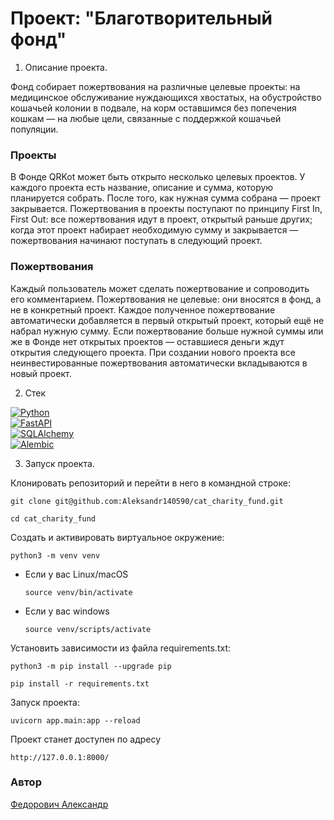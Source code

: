 <h1>Проект: "Благотворительный фонд"</h1>

1. Описание проекта.

Фонд собирает пожертвования на различные целевые проекты: на медицинское обслуживание 
нуждающихся хвостатых, на обустройство кошачьей колонии в подвале, на корм оставшимся 
без попечения кошкам — на любые цели, связанные с поддержкой кошачьей популяции.
<br>

<h3>Проекты</h3>

В Фонде QRKot может быть открыто несколько целевых проектов. У каждого проекта есть название, 
описание и сумма, которую планируется собрать. После того, как нужная сумма собрана — 
проект закрывается.
Пожертвования в проекты поступают по принципу First In, First Out: все пожертвования идут в 
проект, открытый раньше других; когда этот проект набирает необходимую сумму и закрывается — 
пожертвования начинают поступать в следующий проект.

<h3>Пожертвования</h3>

Каждый пользователь может сделать пожертвование и сопроводить его комментарием. Пожертвования 
не целевые: они вносятся в фонд, а не в конкретный проект. Каждое полученное пожертвование 
автоматически добавляется в первый открытый проект, который ещё не набрал нужную сумму. Если 
пожертвование больше нужной суммы или же в Фонде нет открытых проектов — оставшиеся деньги ждут 
открытия следующего проекта. При создании нового проекта все неинвестированные пожертвования 
автоматически вкладываются в новый проект.

2. Стек

[![Python](https://img.shields.io/badge/python-3.10-blue?logo=python)](https://www.python.org/)<br>
[![FastAPI](https://img.shields.io/badge/FastAPI-005571?style=for-the-badge&logo=fastapi)](https://fastapi.tiangolo.com/)<br>
[![SQLAlchemy](https://img.shields.io/badge/-SQLAlchemy-464646?logo=sqlalchemy)](https://www.sqlalchemy.org/)<br>
[![Alembic](https://img.shields.io/badge/-Alembic-464646?style=flat&logo=Alembic&logoColor=ffffff&color=043A6B)](https://alembic.sqlalchemy.org/en/latest/)

3. Запуск проекта.

Клонировать репозиторий и перейти в него в командной строке:

```
git clone git@github.com:Aleksandr140590/cat_charity_fund.git
```

```
cd cat_charity_fund
```

Cоздать и активировать виртуальное окружение:

```
python3 -m venv venv
```

* Если у вас Linux/macOS

    ```
    source venv/bin/activate
    ```

* Если у вас windows

    ```
    source venv/scripts/activate
    ```

Установить зависимости из файла requirements.txt:

```
python3 -m pip install --upgrade pip
```

```
pip install -r requirements.txt
```

Запуск проекта:

```
uvicorn app.main:app --reload
```

Проект станет доступен по адресу

```
http://127.0.0.1:8000/
```

### Автор

<a href='https://github.com/Aleksandr140590/'>Федорович Александр</a>

